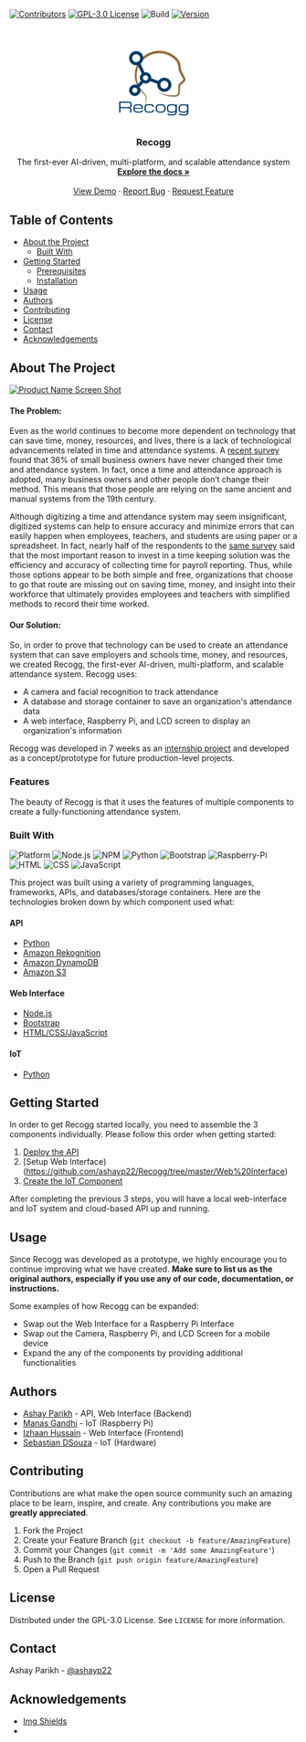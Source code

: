 
<!-- PROJECT SHIELDS -->
<!--
*** I'm using markdown "reference style" links for readability.
*** Reference links are enclosed in brackets [ ] instead of parentheses ( ).
*** See the bottom of this document for the declaration of the reference variables
*** for contributors-url, forks-url, etc. This is an optional, concise syntax you may use.
*** https://www.markdownguide.org/basic-syntax/#reference-style-links
-->
[![Contributors][contributors-shield]][contributors-url]
[![GPL-3.0 License][license-shield]][license-url]
![Build][build-shield]
[![Version][version-shield]][version-url]


<!-- PROJECT LOGO -->
<br />
<p align="center">
  <a href="https://github.com/othneildrew/Best-README-Template">
    <img src="images/logo.png" alt="Logo" width="135" height="135">
  </a>

  <h3 align="center">Recogg</h3>

  <p align="center">
    The first-ever AI-driven, multi-platform, and scalable attendance system
    <br />
    <a href="https://github.com/ashayp22/Recogg"><strong>Explore the docs »</strong></a>
    <br />
    <br />
    <a href="https://github.com/ashayp22/Recogg">View Demo</a>
    ·
    <a href="https://github.com/ashayp22/Recogg/issues">Report Bug</a>
    ·
    <a href="https://github.com/ashayp22/Recogg/issues">Request Feature</a>
  </p>
</p>



<!-- TABLE OF CONTENTS -->
## Table of Contents

* [About the Project](#about-the-project)
  * [Built With](#built-with)
* [Getting Started](#getting-started)
  * [Prerequisites](#prerequisites)
  * [Installation](#installation)
* [Usage](#usage)
* [Authors](#authors)
* [Contributing](#contributing)
* [License](#license)
* [Contact](#contact)
* [Acknowledgements](#acknowledgements)


<!-- ABOUT THE PROJECT -->
## About The Project

[![Product Name Screen Shot][product-screenshot]](https://example.com)

#### The Problem:

Even as the world continues to become more dependent on technology that can save time, money, resources, and lives, there is a lack of technological advancements related in time and attendance systems. A [recent survey](https://www.paychex.com/newsroom/news-releases/paychex-small-business-snapshot-survey-shows-most-preferred-method-of) found that 36% of small business owners have never changed their time and attendance system. In fact, once a time and attendance approach is adopted, many business owners and other people don’t change their method. This means that those people are relying on the same ancient and manual systems from the 19th century. 

Although digitizing a time and attendance system may seem insignificant, digitized systems can help to ensure accuracy and minimize errors that can easily happen when employees, teachers, and students are using paper or a spreadsheet. In fact, nearly half of the respondents to the [same survey](https://www.paychex.com/newsroom/news-releases/paychex-small-business-snapshot-survey-shows-most-preferred-method-of) said that the most important reason to invest in a time keeping solution was the efficiency and accuracy of collecting time for payroll reporting. Thus, while those options appear to be both simple and free, organizations that choose to go that route are missing out on saving time, money, and insight into their workforce that ultimately provides employees and teachers with simplified methods to record their time worked.


#### Our Solution:

So, in order to prove that technology can be used to create an attendance system that can save employers and schools time, money, and resources, we created Recogg, the first-ever AI-driven, multi-platform, and scalable attendance system. Recogg uses:

* A camera and facial recognition to track attendance
* A database and storage container to save an organization's attendance data
* A web interface, Raspberry Pi, and LCD screen to display an organization's information

Recogg was developed in 7 weeks as an [internship project](https://www.itexps.net/internship-programs) and developed as a concept/prototype for future production-level projects. 

### Features
The beauty of Recogg is that it uses the features of multiple components to create a fully-functioning attendance system.

### Built With
![Platform](https://img.shields.io/badge/platforms-web%20%7C%20raspberry%20pi-blue)
![Node.js](https://img.shields.io/badge/node-%3E%3D10.16.0-green)
![NPM](https://img.shields.io/badge/npm-%3E%3D6.9-orange)
![Python](https://img.shields.io/badge/python-3.6-blue)
![Bootstrap](https://img.shields.io/badge/bootstrap-%3E%3D4.0-red)
![Raspberry-Pi](https://img.shields.io/badge/raspberry--pi-4-green)
![HTML](https://img.shields.io/badge/HTML-5-yellowgreen)
![CSS](https://img.shields.io/badge/css-3-yellow)
![JavaScript](https://img.shields.io/badge/javascript-%3E%3D8-brightgreen)

This project was built using a variety of programming languages, frameworks, APIs, and databases/storage containers. Here are the technologies broken down by which component used what:

#### API

* [Python](https://www.python.org/)
* [Amazon Rekognition](https://aws.amazon.com/rekognition/?blog-cards.sort-by=item.additionalFields.createdDate&blog-cards.sort-order=desc)
* [Amazon DynamoDB](https://aws.amazon.com/dynamodb/)
* [Amazon S3](https://aws.amazon.com/s3/)

#### Web Interface

* [Node.js](https://nodejs.org/en/)
* [Bootstrap](https://getbootstrap.com)
* [HTML/CSS/JavaScript](https://html-css-js.com/)

#### IoT
* [Python](https://www.python.org/)


<!-- GETTING STARTED -->
## Getting Started

In order to get Recogg started locally, you need to assemble the 3 components individually. Please follow this order when getting started:

1. [Deploy the API](https://github.com/ashayp22/Recogg/tree/master/API)
2. [Setup Web Interface)(https://github.com/ashayp22/Recogg/tree/master/Web%20Interface)
3. [Create the IoT Component](https://github.com/ashayp22/Recogg/tree/master/IoT)

After completing the previous 3 steps, you will have a local web-interface and IoT system and cloud-based API up and running. 

<!-- USAGE EXAMPLES -->
## Usage

Since Recogg was developed as a prototype, we highly encourage you to continue improving what we have created. **Make sure to list us as the original authors, especially if you use any of our code, documentation, or instructions.**

Some examples of how Recogg can be expanded:

* Swap out the Web Interface for a Raspberry Pi Interface
* Swap out the Camera, Raspberry Pi, and LCD Screen for a mobile device
* Expand the any of the components by providing additional functionalities


<!-- AUTHORS -->
## Authors

* [Ashay Parikh](https://www.linkedin.com/in/ashay-parikh-a0621619a/) - API, Web Interface (Backend)
* [Manas Gandhi](https://www.linkedin.com/in/manas-gandhi-358827199/) - IoT (Raspberry Pi)
* [Izhaan Hussain](https://www.linkedin.com/in/izhaan-hussain-0baa711a7/) - Web Interface (Frontend)
* [Sebastian DSouza](https://www.linkedin.com/in/sebastian-dsouza-975b311a2/) - IoT (Hardware)


<!-- CONTRIBUTING -->
## Contributing

Contributions are what make the open source community such an amazing place to be learn, inspire, and create. Any contributions you make are **greatly appreciated**.

1. Fork the Project
2. Create your Feature Branch (`git checkout -b feature/AmazingFeature`)
3. Commit your Changes (`git commit -m 'Add some AmazingFeature'`)
4. Push to the Branch (`git push origin feature/AmazingFeature`)
5. Open a Pull Request

<!-- LICENSE -->
## License

Distributed under the GPL-3.0 License. See `LICENSE` for more information.

<!-- CONTACT -->
## Contact

Ashay Parikh - [@ashayp22](mailto:ashayp22@gmail.com)


<!-- ACKNOWLEDGEMENTS -->
## Acknowledgements
* [Img Shields](https://shields.io)
* 



<!-- MARKDOWN LINKS & IMAGES -->
<!-- https://www.markdownguide.org/basic-syntax/#reference-style-links -->
[contributors-shield]: https://img.shields.io/badge/contributors-4-yellow
[contributors-url]: https://github.com/ashayp22/Recogg/graphs/contributors
[license-shield]: https://img.shields.io/badge/license-GPL--3-blue
[license-url]: https://github.com/ashayp22/Recogg/blob/master/LICENSE.txt
[product-screenshot]: images/screenshot.png
[build-shield]: https://img.shields.io/badge/build-passing-brightgreen
[version-shield]: https://img.shields.io/badge/version-1.0-red
[version-url]: https://github.com/ashayp22/Recogg
